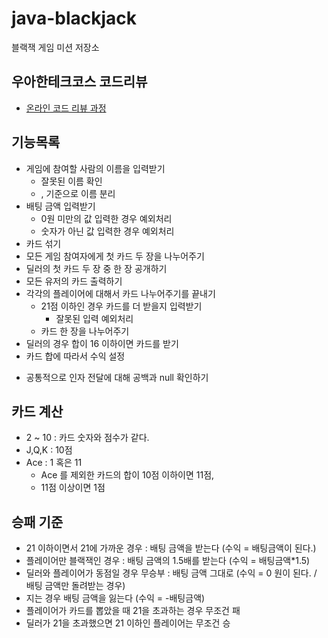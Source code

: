 # java-blackjack
블랙잭 게임 미션 저장소

## 우아한테크코스 코드리뷰
* [온라인 코드 리뷰 과정](https://github.com/woowacourse/woowacourse-docs/blob/master/maincourse/README.md)

## 기능목록

- 게임에 참여할 사람의 이름을 입력받기
  - 잘못된 이름 확인
  - , 기준으로 이름 분리
- 배팅 금액 입력받기
  - 0원 미만의 값 입력한 경우 예외처리
  - 숫자가 아닌 값 입력한 경우 예외처리
- 카드 섞기
- 모든 게임 참여자에게 첫 카드 두 장을 나누어주기
- 딜러의 첫 카드 두 장 중 한 장 공개하기
- 모든 유저의 카드 출력하기
- 각각의 플레이어에 대해서 카드 나누어주기를 끝내기
  - 21점 이하인 경우 카드를 더 받을지 입력받기
    - 잘못된 입력 예외처리
  - 카드 한 장을 나누어주기
- 딜러의 경우 합이 16 이하이면 카드를 받기
- 카드 합에 따라서 수익 설정



+ 공통적으로 인자 전달에 대해 공백과 null 확인하기

  

## 카드 계산

- 2 ~ 10 : 카드 숫자와 점수가 같다.
- J,Q,K : 10점
- Ace : 1 혹은 11
   - Ace 를 제외한 카드의 합이 10점 이하이면 11점,  
   - 11점 이상이면 1점

## 승패 기준

- 21 이하이면서 21에 가까운 경우 : 배팅 금액을 받는다 (수익 = 배팅금액이 된다.)
- 플레이어만 블랙잭인 경우 : 배팅 금액의 1.5배를 받는다 (수익 = 배팅금액*1.5)
- 딜러와 플레이어가 동점일 경우 무승부 : 배팅 금액 그대로 (수익 = 0 원이 된다. / 배팅 금액만 돌려받는 경우)
- 지는 경우 배팅 금액을 잃는다 (수익 = -배팅금액)
- 플레이어가 카드를 뽑았을 때 21을 초과하는 경우 무조건 패
- 딜러가 21을 초과했으면 21 이하인 플레이어는 무조건 승

